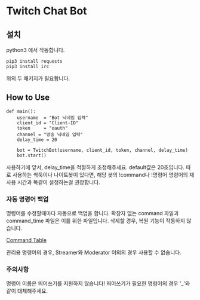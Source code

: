 # Twitch Chat Bot

## 설치

python3 에서 작동합니다.

    pip3 install requests
    pip3 install irc

위의 두 패키지가 필요합니다.

## How to Use

    def main():
        username  = "Bot 닉네임 입력"
        client_id = "Client-ID"
        token     = "oauth"
        channel = "방송 닉네임 입력"
        delay_time = 20
    
        bot = TwitchBot(username, client_id, token, channel, delay_time)
        bot.start()

사용하기에 앞서, delay_time을 적절하게 조정해주세요. default값은 20초입니다. 따로 사용하는 싹둑이나 나이트봇이 있다면, 해당 봇의 !command나 !명령어 명령어의 재사용 시간과 똑같이 설정하는걸 권장합니다.

### 자동 명령어 백업

명령어를 수정할때마다 자동으로 백업을 합니다. 확장자 없는 command 파일과 command_time 파일은 이를 위한 파일입니다. 삭제할 경우, 복원 기능이 작동하지 않습니다.

[Command Table](https://www.notion.so/04b2c750e7f14f6895d1c717f8ccbde1)

관리용 명령어의 경우, Streamer와 Moderator 이외의 경우 사용할 수 없습니다.

### 주의사항

명령어 이름은 띄어쓰기를 지원하지 않습니다! 띄어쓰기가 필요한 명령어의 경우 '_'와 같이 대체해주세요.
